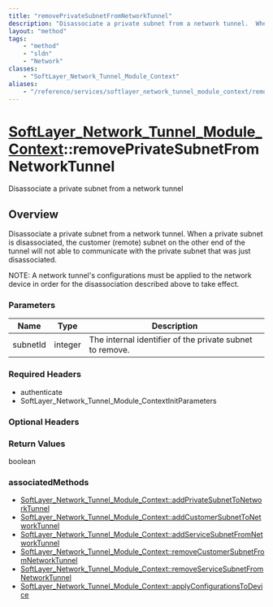 ```yaml
---
title: "removePrivateSubnetFromNetworkTunnel"
description: "Disassociate a private subnet from a network tunnel.  When a private subnet is disassociated, the customer (remote) subn... "
layout: "method"
tags:
    - "method"
    - "sldn"
    - "Network"
classes:
    - "SoftLayer_Network_Tunnel_Module_Context"
aliases:
    - "/reference/services/softlayer_network_tunnel_module_context/removePrivateSubnetFromNetworkTunnel"
---
```

# [SoftLayer_Network_Tunnel_Module_Context](/reference/services/SoftLayer_Network_Tunnel_Module_Context)::removePrivateSubnetFromNetworkTunnel

Disassociate a private subnet from a network tunnel


## Overview 
Disassociate a private subnet from a network tunnel.  When a private subnet is disassociated, the customer (remote) subnet on the other end of the tunnel will not able to communicate with the private subnet that was just disassociated. 

NOTE:  A network tunnel's configurations must be applied to the network device in order for the disassociation described above to take effect. 

### Parameters 
|Name | Type | Description |
| --- | --- | --- |
|subnetId| integer| The internal identifier of the private subnet to remove.|


### Required Headers
* authenticate
* SoftLayer_Network_Tunnel_Module_ContextInitParameters

### Optional Headers

### Return Values
boolean


### associatedMethods

*  [SoftLayer_Network_Tunnel_Module_Context::addPrivateSubnetToNetworkTunnel](/reference/services/SoftLayer_Network_Tunnel_Module_Context/addPrivateSubnetToNetworkTunnel )
*  [SoftLayer_Network_Tunnel_Module_Context::addCustomerSubnetToNetworkTunnel](/reference/services/SoftLayer_Network_Tunnel_Module_Context/addCustomerSubnetToNetworkTunnel )
*  [SoftLayer_Network_Tunnel_Module_Context::addServiceSubnetFromNetworkTunnel](/reference/services/SoftLayer_Network_Tunnel_Module_Context/addServiceSubnetFromNetworkTunnel )
*  [SoftLayer_Network_Tunnel_Module_Context::removeCustomerSubnetFromNetworkTunnel](/reference/services/SoftLayer_Network_Tunnel_Module_Context/removeCustomerSubnetFromNetworkTunnel )
*  [SoftLayer_Network_Tunnel_Module_Context::removeServiceSubnetFromNetworkTunnel](/reference/services/SoftLayer_Network_Tunnel_Module_Context/removeServiceSubnetFromNetworkTunnel )
*  [SoftLayer_Network_Tunnel_Module_Context::applyConfigurationsToDevice](/reference/services/SoftLayer_Network_Tunnel_Module_Context/applyConfigurationsToDevice )

